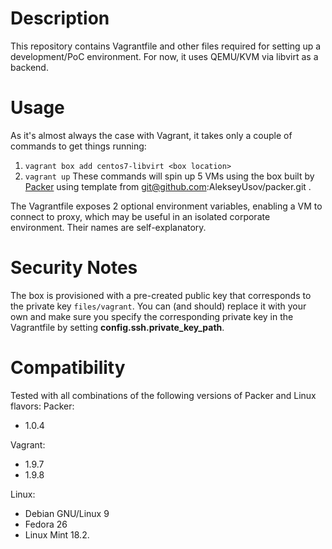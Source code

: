 # Description
This repository contains Vagrantfile and other files required for setting up a development/PoC environment. For now, it uses QEMU/KVM via libvirt as a backend.

# Usage
As it's almost always the case with Vagrant, it takes only a couple of commands to get things running:
1. `vagrant box add centos7-libvirt <box location>`
2. `vagrant up`
These commands will spin up 5 VMs using the box built by [Packer](https://www.packer.io) using template from git@github.com:AlekseyUsov/packer.git .

The Vagrantfile exposes 2 optional environment variables, enabling a VM to connect to proxy, which may be useful in an isolated corporate environment. Their names are self-explanatory.

# Security Notes
The box is provisioned with a pre-created public key that corresponds to the private key `files/vagrant`. You can (and should) replace it with your own and make sure you specify the corresponding private key in the Vagrantfile by setting **config.ssh.private_key_path**.

# Compatibility
Tested with all combinations of the following versions of Packer and Linux flavors:
Packer:
* 1.0.4

Vagrant:
* 1.9.7
* 1.9.8

Linux:
* Debian GNU/Linux 9
* Fedora 26
* Linux Mint 18.2.
